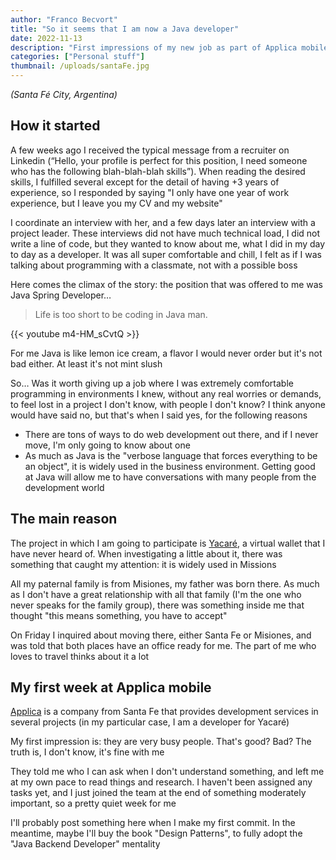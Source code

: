 ```yaml
---
author: "Franco Becvort"
title: "So it seems that I am now a Java developer"
date: 2022-11-13
description: "First impressions of my new job as part of Applica mobile"
categories: ["Personal stuff"]
thumbnail: /uploads/santaFe.jpg
---
```

_\(Santa Fé City, Argentina\)_

## How it started

A few weeks ago I received the typical message from a recruiter on Linkedin \(“Hello, your profile is perfect for this position, I need someone who has the following blah-blah-blah skills”\). When reading the desired skills, I fulfilled several except for the detail of having +3 years of experience, so I responded by saying "I only have one year of work experience, but I leave you my CV and my website"

I coordinate an interview with her, and a few days later an interview with a project leader. These interviews did not have much technical load, I did not write a line of code, but they wanted to know about me, what I did in my day to day as a developer. It was all super comfortable and chill, I felt as if I was talking about programming with a classmate, not with a possible boss

Here comes the climax of the story: the position that was offered to me was Java Spring Developer…

> Life is too short to be coding in Java man.

{{< youtube m4-HM_sCvtQ >}}

For me Java is like lemon ice cream, a flavor I would never order but it's not bad either. At least it's not mint slush

So… Was it worth giving up a job where I was extremely comfortable programming in environments I knew, without any real worries or demands, to feel lost in a project I don't know, with people I don't know? I think anyone would have said no, but that's when I said yes, for the following reasons

- There are tons of ways to do web development out there, and if I never move, I'm only going to know about one
- As much as Java is the "verbose language that forces everything to be an object", it is widely used in the business environment. Getting good at Java will allow me to have conversations with many people from the development world

## The main reason

The project in which I am going to participate is [Yacaré](https://yacare.com/), a virtual wallet that I have never heard of. When investigating a little about it, there was something that caught my attention: it is widely used in Missions

All my paternal family is from Misiones, my father was born there. As much as I don't have a great relationship with all that family \(I'm the one who never speaks for the family group\), there was something inside me that thought "this means something, you have to accept"

On Friday I inquired about moving there, either Santa Fe or Misiones, and was told that both places have an office ready for me. The part of me who loves to travel thinks about it a lot

## My first week at Applica mobile

[Applica](http://www.applica-mobile.com/?lang=en) is a company from Santa Fe that provides development services in several projects (in my particular case, I am a developer for Yacaré)

My first impression is: they are very busy people. That's good? Bad? The truth is, I don't know, it's fine with me

They told me who I can ask when I don't understand something, and left me at my own pace to read things and research. I haven't been assigned any tasks yet, and I just joined the team at the end of something moderately important, so a pretty quiet week for me

I'll probably post something here when I make my first commit. In the meantime, maybe I'll buy the book "Design Patterns", to fully adopt the "Java Backend Developer" mentality